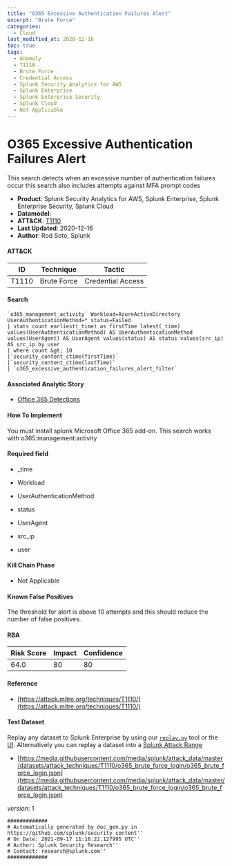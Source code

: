 ```yaml
---
title: "O365 Excessive Authentication Failures Alert"
excerpt: "Brute Force"
categories:
  - Cloud
last_modified_at: 2020-12-16
toc: true
tags:
  - Anomaly
  - T1110
  - Brute Force
  - Credential Access
  - Splunk Security Analytics for AWS
  - Splunk Enterprise
  - Splunk Enterprise Security
  - Splunk Cloud
  - Not Applicable
---
```


# O365 Excessive Authentication Failures Alert

This search detects when an excessive number of authentication failures occur this search also includes attempts against MFA prompt codes

- **Product**: Splunk Security Analytics for AWS, Splunk Enterprise, Splunk Enterprise Security, Splunk Cloud
- **Datamodel**:
- **ATT&CK**: [T1110](https://attack.mitre.org/techniques/T1110/)
- **Last Updated**: 2020-12-16
- **Author**: Rod Soto, Splunk


#### ATT&CK

| ID          | Technique   | Tactic       |
| ----------- | ----------- |--------------|
| T1110 | Brute Force | Credential Access |


#### Search

```
`o365_management_activity` Workload=AzureActiveDirectory UserAuthenticationMethod=* status=Failed 
| stats count earliest(_time) as firstTime latest(_time) values(UserAuthenticationMethod) AS UserAuthenticationMethod values(UserAgent) AS UserAgent values(status) AS status values(src_ip) AS src_ip by user 
| where count &gt; 10 
|`security_content_ctime(firstTime)` 
|`security_content_ctime(lastTime)` 
| `o365_excessive_authentication_failures_alert_filter`
```

#### Associated Analytic Story

* [Office 365 Detections](_stories/office_365_detections)


#### How To Implement
You must install splunk Microsoft Office 365 add-on. This search works with o365:management:activity

#### Required field

* _time

* Workload

* UserAuthenticationMethod

* status

* UserAgent

* src_ip

* user


#### Kill Chain Phase

* Not Applicable


#### Known False Positives
The threshold for alert is above 10 attempts and this should reduce the number of false positives.



#### RBA

| Risk Score  | Impact      | Confidence   |
| ----------- | ----------- |--------------|
| 64.0 | 80 | 80 |



#### Reference


* [https://attack.mitre.org/techniques/T1110/](https://attack.mitre.org/techniques/T1110/)



#### Test Dataset
Replay any dataset to Splunk Enterprise by using our [`replay.py`](https://github.com/splunk/attack_data#using-replaypy) tool or the [UI](https://github.com/splunk/attack_data#using-ui).
Alternatively you can replay a dataset into a [Splunk Attack Range](https://github.com/splunk/attack_range#replay-dumps-into-attack-range-splunk-server)


* [https://media.githubusercontent.com/media/splunk/attack_data/master/datasets/attack_techniques/T1110/o365_brute_force_login/o365_brute_force_login.json](https://media.githubusercontent.com/media/splunk/attack_data/master/datasets/attack_techniques/T1110/o365_brute_force_login/o365_brute_force_login.json)


_version_: 1

```
#############
# Automatically generated by doc_gen.py in https://github.com/splunk/security_content''
# On Date: 2021-09-17 11:18:22.127995 UTC''
# Author: Splunk Security Research''
# Contact: research@splunk.com''
#############
```